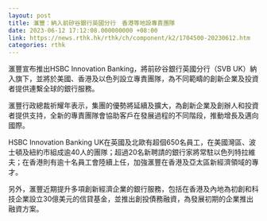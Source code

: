 ```yaml
---
layout: post
title: 滙豐：納入前矽谷銀行英國分行　香港等地設專責團隊
date: 2023-06-12 17:12:08.000000000 +08:00
link: https://news.rthk.hk/rthk/ch/component/k2/1704500-20230612.htm
categories: rthk
---
```


滙豐宣布推出HSBC Innovation Banking，將前矽谷銀行英國分行（SVB UK）納入旗下，並將於美國、香港及以色列設立專責團隊，為不同範疇的創新企業及投資者提供連繫全球的銀行服務。

滙豐行政總裁祈耀年表示，集團的優勢將延續及擴大，為創新企業及創辦人和投資者提供支持，全新的專責團隊會協助客戶在發展過程的不同階段，推動增長及邁向國際。

HSBC Innovation Banking UK在英國及北歐有超個650名員工，在美國灣區、波士頓及紐約市組成逾40人的團隊；超過20名新聘請的銀行家將常駐以色列特拉維夫；在香港則有逾十名員工會陸續上任，加強滙豐在香港及亞太區新經濟領域的專才。

另外，滙豐近期提升多項創新經濟企業的銀行服務，包括在香港及內地為初創和科技企業設立30億美元的信貸基金，並推出創投債務融資，為發展初期的企業推出融資方案。
